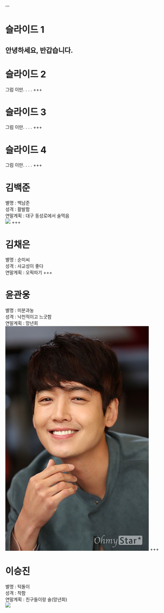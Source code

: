 '''
# 슬라이드 1
안녕하세요, 반갑습니다.
---
# 슬라이드 2
그럼 이만. . . . 
+++
# 슬라이드 3
그럼 이만. . . . 
+++
# 슬라이드 4
그럼 이만. . . . 
+++
# 김백준
별명 : 백남준\
성격 : 활발함\
연말계획 : 대구 동성로에서 술먹음\
<img src="https://user-images.githubusercontent.com/46044140/50433515-06d70580-091c-11e9-8bf3-ed763d2950a9.jpg" width = 10%></img>
+++
# 김채은
별명 : 순미씨\
성격 : 사교성이 좋다\
연말계획 : 오픽따기
+++
# 윤관웅
별명 : 미분과눙\
성격 : 낙천적이고 느긋함\
연말계획 : 망년회
![Logo](assets/img/baekjune.jpg)
+++
# 이승진
별명 : 턱돌이\
성격 : 착함\
연말계획 : 친구들이랑 술(망년회)\
<img src="https://user-images.githubusercontent.com/39025676/50433652-dcd21300-091c-11e9-804b-619a9a927296.jpg"></img>

